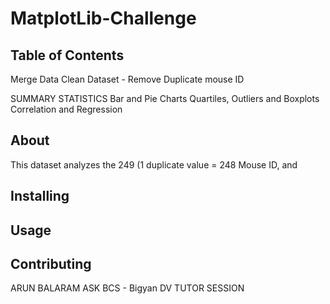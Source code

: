 # MatplotLib-Challenge




## Table of Contents

Merge Data
Clean Dataset - Remove Duplicate mouse ID

SUMMARY STATISTICS
Bar and Pie Charts
Quartiles, Outliers and Boxplots
Correlation and Regression

## About

This dataset analyzes the 249 (1 duplicate value = 248 Mouse ID, and 


## Installing



## Usage




## Contributing
ARUN BALARAM
ASK BCS - Bigyan 
DV TUTOR SESSION 
